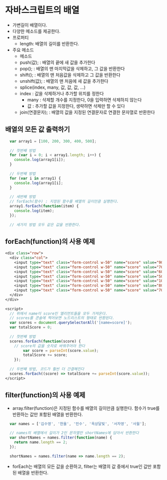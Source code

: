 # 자바스크립트의 배열
- 가변길이 배열이다.
- 다양한 메소드를 제공한다.
- 프로퍼티
  + length: 배열의 길이를 반환한다.
- 주요 메소드
  + 메소드
  + push(값);		: 배열의 끝에 새 값을 추가한다
  + pop();			: 배열의 맨 마지막값을 삭제하고, 그 값을 반환한다
  + shift();		: 배열의 맨 처음값을 삭제하고 그 값을 반환한다
  + unshift(값);		: 배열의 맨 처음에 새 값을 추가한다
  + splice(index, many, 값, 값, 값, ...)
  + index : 값을 삭제하거나 추가할 위치를 정한다
	  + many	: 삭제할 개수를 지정한다, 0을 입력하면 삭제하지 않는다
	  + 값		: 추가할 값을 지정한다, 생략하면 삭제만 할 수 있다
  + join(연결문자);	: 배열의 값을 지정된 연결문자로 연결한 문자열로 반환한다

## 배열의 모든 값 출력하기
```javascript
  var array1 = [100, 200, 300, 400, 500];
  
  // 첫번째 방법
  for (var i = 0; i < array1.length; i++) {
    console.log(array1[i]);
  }
  
  // 두번째 방법
  for (var i in array1) {
    console.log(array1[i];
  }
  
  // 세번째 방법
  // forEach(함수) : 지정된 함수를 배열의 길이만큼 실행한다.
  array1.forEach(function(item) {
    console.log(item);
  });
  
  // 세가지 방법 모두 같은 값을 반환한다.
```

## forEach(function)의 사용 예제
```jsp
<div class="row">
  <div class="col">
    <input type="text" class="form-control w-50" name="score" value="90"/>
    <input type="text" class="form-control w-50" name="score" value="70"/>
    <input type="text" class="form-control w-50" name="score" value="60"/>
    <input type="text" class="form-control w-50" name="score" value="50"/>
    <input type="text" class="form-control w-50" name="score" value="100"/>
    <input type="text" class="form-control w-50" name="score" value="80"/>
    <input type="text" class="form-control w-50" name="score" value="70"/>
  </div>
</div>
  
<script>
  // 위에서 name이 score인 엘리먼트들을 모두 가져온다.
  // scores를 콘솔에 찍어보면 노드리스트의 형태로 반환된다.
  var scores = document.querySelectorAll('[name=score]');
  var totalScore = 0;
  
  // 첫번째 방법
  scores.forEach(function(score) {
    // score의 값을 숫자로 바꿔주어야 한다
		var score = parseInt(score.value);
		totalScore += score;
	});
  
  // 두번째 방법, 코드가 훨씬 더 간결해진다
  scores.forEach((score) => totalScore += parseInt(score.value));
</script>
```

## filter(function)의 사용 예제
- array.filter(function)은 지정된 함수를 배열의 길이만큼 실행한다. 함수가 true를 반환하는 값만 포함된 배열을 반환한다.
```javascript
  var names = ['김수영', '한올', '민수', '옥상달빛', '서자영', '사월'];
  
  // names의 배열에서 길이가 2인 문자열만 shortNames에 담아서 반환한다
  var shortNames = names.filter(function(name) {
    return name.length == 2;
  });
  
  shortNames = names.filter(name => name.length == 2);
```
- forEach는 배열의 모든 값을 순환하고, filter는 배열의 값 중에서 true인 값만 포함된 배열을 반환한다.
